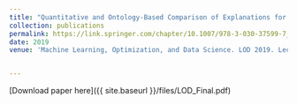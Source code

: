 ```yaml
---
title: "Quantitative and Ontology-Based Comparison of Explanations for Image Classification"
collection: publications
permalink: https://link.springer.com/chapter/10.1007/978-3-030-37599-7_6
date: 2019
venue: 'Machine Learning, Optimization, and Data Science. LOD 2019. Lecture Notes in Computer Science, vol 11943. Springer'


---
```


[Download paper here]({{ site.baseurl }}/files/LOD_Final.pdf)


